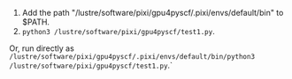 1. Add the path "/lustre/software/pixi/gpu4pyscf/.pixi/envs/default/bin" to $PATH.
2. `python3 /lustre/software/pixi/gpu4pyscf/test1.py`.

Or, run directly as `/lustre/software/pixi/gpu4pyscf/.pixi/envs/default/bin/python3 /lustre/software/pixi/gpu4pyscf/test1.py`.` 
